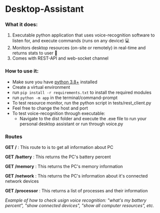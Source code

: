 # Desktop-Assistant
### What it does:
1. Executable python application that uses voice-recognition software to listen for, and execute commands (runs on any device) 💻
1. Monitors desktop resources (on-site or remotely) in real-time and returns stats to user 📝
1. Comes with REST-API and web-socket channel
### How to use it:
 - Make sure you have [python 3.8+](https://www.python.org/downloads/release/python-380/) installed
 - Create a virtual environment
 - run `pip install -r requirements.txt` to install the required modules
 - run `python -m app` in the terminal/command-prompt
 - To test resource monitor, run the python script in tests/rest_client.py
 - Feel free to change the host and port
 - To test voice-recognition through executable:
    - Navigate to the dist folder and execute the .exe file to run your personal desktop assistant or run through voice.py
 ### Routes
  **GET /** :
  This route to is to get all information about PC

  **GET /battery** :
  This returns the PC's battery percent

  **GET /memory** :
  This returns the PC's memory information

  **GET /network** :
  This returns the PC's information about it's connected network devices

  **GET /processor** :
  This returns a list of processes and their information
 
  *Example of how to check usign voice recognition: "what's my battery percent", "show connected devices", "show all computer resources", etc.*
